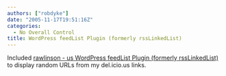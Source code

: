 ```yaml
---
authors: ["robdyke"]
date: "2005-11-17T19:51:16Z"
categories:
  - No Overall Control
title: WordPress feedList Plugin (formerly rssLinkedList)
---
```

Included [rawlinson - us WordPress feedList Plugin (formerly rssLinkedList)](http://rawlinson.us/blog/index.php?p=212) to display random URLs from my del.icio.us links.
